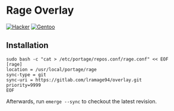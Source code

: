 # Rage <OxR463> Overlay

[![Hacker][hacker-badge]][hacker-url]
[![Gentoo][gentoo-badge]][gentoo-url]

## Installation

    sudo bash -c "cat > /etc/portage/repos.conf/rage.conf" << EOF
    [rage]
    location = /usr/local/portage/rage
    sync-type = git
    sync-uri = https://gitlab.com/lramage94/overlay.git
    priority=9999
    EOF

Afterwards, run `emerge --sync` to checkout the latest revision.

[gentoo-url]: https://www.gentoo.org
[gentoo-badge]: https://www.gentoo.org/assets/img/badges/gentoo-badge2.png
[hacker-url]: http://www.catb.org/hacker-emblem
[hacker-badge]: http://www.catb.org/hacker-emblem/hacker.png